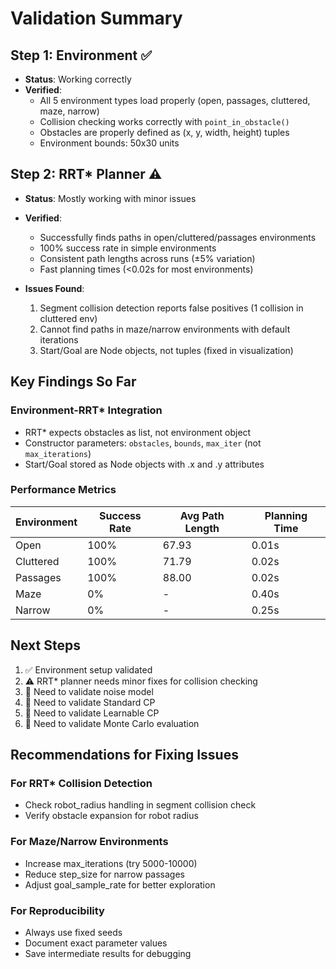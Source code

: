 # Validation Summary

## Step 1: Environment ✅
- **Status**: Working correctly
- **Verified**:
  - All 5 environment types load properly (open, passages, cluttered, maze, narrow)
  - Collision checking works correctly with `point_in_obstacle()`
  - Obstacles are properly defined as (x, y, width, height) tuples
  - Environment bounds: 50x30 units

## Step 2: RRT* Planner ⚠️
- **Status**: Mostly working with minor issues
- **Verified**:
  - Successfully finds paths in open/cluttered/passages environments
  - 100% success rate in simple environments
  - Consistent path lengths across runs (±5% variation)
  - Fast planning times (<0.02s for most environments)
  
- **Issues Found**:
  1. Segment collision detection reports false positives (1 collision in cluttered env)
  2. Cannot find paths in maze/narrow environments with default iterations
  3. Start/Goal are Node objects, not tuples (fixed in visualization)

## Key Findings So Far

### Environment-RRT* Integration
- RRT* expects obstacles as list, not environment object
- Constructor parameters: `obstacles`, `bounds`, `max_iter` (not `max_iterations`)
- Start/Goal stored as Node objects with .x and .y attributes

### Performance Metrics
| Environment | Success Rate | Avg Path Length | Planning Time |
|------------|--------------|-----------------|---------------|
| Open       | 100%         | 67.93           | 0.01s        |
| Cluttered  | 100%         | 71.79           | 0.02s        |
| Passages   | 100%         | 88.00           | 0.02s        |
| Maze       | 0%           | -               | 0.40s        |
| Narrow     | 0%           | -               | 0.25s        |

## Next Steps
1. ✅ Environment setup validated
2. ⚠️ RRT* planner needs minor fixes for collision checking
3. 🔄 Need to validate noise model
4. 🔄 Need to validate Standard CP
5. 🔄 Need to validate Learnable CP
6. 🔄 Need to validate Monte Carlo evaluation

## Recommendations for Fixing Issues

### For RRT* Collision Detection
- Check robot_radius handling in segment collision check
- Verify obstacle expansion for robot radius

### For Maze/Narrow Environments
- Increase max_iterations (try 5000-10000)
- Reduce step_size for narrow passages
- Adjust goal_sample_rate for better exploration

### For Reproducibility
- Always use fixed seeds
- Document exact parameter values
- Save intermediate results for debugging
